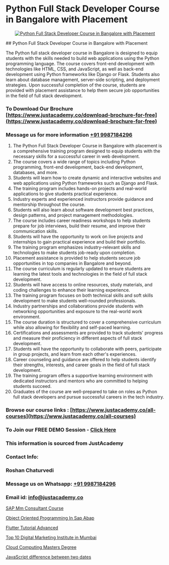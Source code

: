 # Python Full Stack Developer Course in Bangalore with Placement

<p align="center">
  <a href="https://justacademy.co/course-detail/python-training">
    <img src="https://justacademy.co/storage2/course_image/1709713400_course_image.webp" alt="Python Full Stack Developer Course in Bangalore with Placement">
  </a>
</p>
## Python Full Stack Developer Course in Bangalore with Placement

The Python full stack developer course in Bangalore is designed to equip students with the skills needed to build web applications using the Python programming language. The course covers front-end development with technologies like HTML, CSS, and JavaScript, as well as back-end development using Python frameworks like Django or Flask. Students also learn about database management, server-side scripting, and deployment strategies. Upon successful completion of the course, students are provided with placement assistance to help them secure job opportunities in the field of full stack development.
### To Download Our Brochure [https://www.justacademy.co/download-brochure-for-free](https://www.justacademy.co/download-brochure-for-free)
### Message us for more information [+91 9987184296](https://api.whatsapp.com/send?phone=919987184296)
1) The Python Full Stack Developer Course in Bangalore with placement is a comprehensive training program designed to equip students with the necessary skills for a successful career in web development.
2) The course covers a wide range of topics including Python programming, front-end development, back-end development, databases, and more.
3) Students will learn how to create dynamic and interactive websites and web applications using Python frameworks such as Django and Flask.
4) The training program includes hands-on projects and real-world applications to give students practical experience.
5) Industry experts and experienced instructors provide guidance and mentorship throughout the course.
6) Students will also learn about software development best practices, design patterns, and project management methodologies.
7) The course includes career readiness workshops to help students prepare for job interviews, build their resume, and improve their communication skills.
8) Students will have the opportunity to work on live projects and internships to gain practical experience and build their portfolio.
9) The training program emphasizes industry-relevant skills and technologies to make students job-ready upon completion.
10) Placement assistance is provided to help students secure job opportunities in top companies in Bangalore and beyond.
11) The course curriculum is regularly updated to ensure students are learning the latest tools and technologies in the field of full stack development.
12) Students will have access to online resources, study materials, and coding challenges to enhance their learning experience.
13) The training program focuses on both technical skills and soft skills development to make students well-rounded professionals.
14) Industry partnerships and collaborations provide students with networking opportunities and exposure to the real-world work environment.
15) The course duration is structured to cover a comprehensive curriculum while also allowing for flexibility and self-paced learning.
16) Certifications and assessments are provided to track students' progress and measure their proficiency in different aspects of full stack development.
17) Students will have the opportunity to collaborate with peers, participate in group projects, and learn from each other's experiences.
18) Career counseling and guidance are offered to help students identify their strengths, interests, and career goals in the field of full stack development.
19) The training program offers a supportive learning environment with dedicated instructors and mentors who are committed to helping students succeed.
20) Graduates of the course are well-prepared to take on roles as Python full stack developers and pursue successful careers in the tech industry.

### Browse our course links : [https://www.justacademy.co/all-courses](https://www.justacademy.co/all-courses) 
### To Join our FREE DEMO Session - [Click Here](https://www.justacademy.co/register-for-course-demo)


### This information is sourced from JustAcademy
### Contact Info:
### Roshan Chaturvedi
### Message us on Whatsapp: [+91 9987184296](https://api.whatsapp.com/send?phone=919987184296)
### Email id: [info@justacademy.co](mailto:info@justacademy.co)
                
[SAP Mm Consultant Course](https://www.linkedin.com/pulse/sap-mm-consultant-course-software-training-sunnyvale-rab7f/)

[Object Oriented Programming In Sap Abap](https://www.linkedin.com/pulse/object-oriented-programming-sap-abap-justacademy-las-vegas-ceycf?trackingId=KTYB92wAity8EyCfBuWsVQ%3D%3D&lipi=urn%3Ali%3Apage%3Ad_flagship3_company_admin%3BG4Wghg4iTSeMidZTUzwcOQ%3D%3D)

[Flutter Tutorial Advanced](https://medium.com/@AkashSingh2052/flutter-tutorial-advanced-ed0a72e351af)

[Top 10 Digital Marketing Institute in Mumbai](https://medium.com/@justacademytraining/top-10-digital-marketing-institute-in-mumbai-d7a65e56b5d3)

[Cloud Computing Masters Degree](https://justacademyin.github.io/justacademy/cloud-computing-masters-degree)

[JavaScript difference between two dates](https://justacademyin.github.io/justacademy/javascript-difference-between-two-dates)

